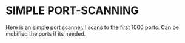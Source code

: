 # SIMPLE PORT-SCANNING

Here is an simple port scanner.
I scans to the first 1000 ports.
Can be mobified the ports if its needed.

